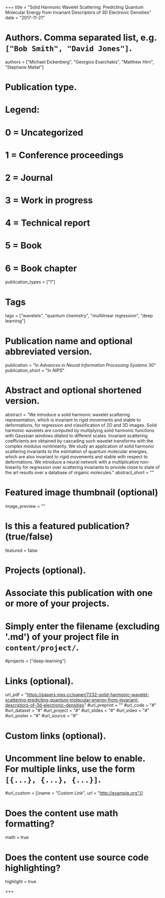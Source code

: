 +++
title = "Solid Harmonic Wavelet Scattering: Predicting Quantum Molecular Energy from Invariant Descriptors of 3D  Electronic Densities"
date = "2017-11-21"

# Authors. Comma separated list, e.g. `["Bob Smith", "David Jones"]`.
authors = ["Michael Eickenberg", "Georgios Exarchakis", "Matthew Hirn", "Stephane Mallat"]

# Publication type.
# Legend:
# 0 = Uncategorized
# 1 = Conference proceedings
# 2 = Journal
# 3 = Work in progress
# 4 = Technical report
# 5 = Book
# 6 = Book chapter
publication_types = ["1"]

# Tags
tags = ["wavelets", "quantum chemistry", "multilinear regression", "deep learning"]

# Publication name and optional abbreviated version.
publication = "In *Advances in Neural Information Processing Systems* 30"
publication_short = "In *NIPS*"

# Abstract and optional shortened version.
abstract = "We introduce a solid harmonic wavelet scattering representation, which is invariant to rigid movements and stable to deformations, for regression and classification of 2D and 3D images. Solid harmonic wavelets are computed by multiplying solid harmonic functions with Gaussian windows dilated to different scales. Invariant scattering coefficients are obtained by cascading such wavelet transforms with the complex modulus nonlinearity. We study an application of solid harmonic scattering invariants to the estimation of quantum molecular energies, which are also invariant to rigid movements and stable with respect to deformations. We introduce a neural network with a multiplicative non-linearity for regression over scattering invariants to provide close to state of the art results over a database of organic molecules."
abstract_short = ""

# Featured image thumbnail (optional)
image_preview = ""

# Is this a featured publication? (true/false)
featured = false

# Projects (optional).
#   Associate this publication with one or more of your projects.
#   Simply enter the filename (excluding '.md') of your project file in `content/project/`.
#projects = ["deep-learning"]

# Links (optional).
url_pdf = "https://papers.nips.cc/paper/7232-solid-harmonic-wavelet-scattering-predicting-quantum-molecular-energy-from-invariant-descriptors-of-3d-electronic-densities"
#url_preprint = ""
#url_code = "#"
#url_dataset = "#"
#url_project = "#"
#url_slides = "#"
#url_video = "#"
#url_poster = "#"
#url_source = "#"

# Custom links (optional).
#   Uncomment line below to enable. For multiple links, use the form `[{...}, {...}, {...}]`.
#url_custom = [{name = "Custom Link", url = "http://example.org"}]

# Does the content use math formatting?
math = true

# Does the content use source code highlighting?
highlight = true


+++

<!-- # More detail can easily be written here using *Markdown* and $\rm \LaTeX$ math code. -->
